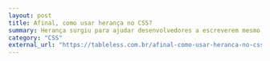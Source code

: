 ```yaml
---
layout: post
title: Afinal, como usar herança no CSS?
summary: Herança surgiu para ajudar desenvolvedores a escreverem mesmo e produzirem mais. Vamos ver aqui como esse conceito básico das folhas de estilo pode nos ajudar no dia-a-dia.
category: "CSS"
external_url: "https://tableless.com.br/afinal-como-usar-heranca-no-css/"
---
```

